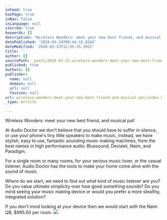```yaml
---
inFeed: true
hasPage: true
inNav: false
inLanguage: null
starred: true
keywords: []
description: "Wireless Wonders: meet your new best friend, and musical pal! \_"
datePublished: '2016-03-24T00:44:15.824Z'
dateModified: '2016-03-23T12:55:35.391Z'
title: ''
author: []
sourcePath: _posts/2016-03-23-wireless-wonders-meet-your-new-best-friend-and-musical-pal.md
published: true
authors: []
publisher:
  name: null
  domain: null
  url: null
  favicon: null
url: wireless-wonders-meet-your-new-best-friend-and-musical-pal/index.html
_type: Article

---
```

Wireless Wonders: meet your new best friend, and musical pal!  

At Audio  Doctor we don't believe that you should have to suffer in silence, or use your phone's tiny little speakers to make music, instead, we have stylish, easy to use, fantastic sounding music making machines, from the best names in high performance audio: Bluesound, Devialet, Naim, and Paradigm.

For a single room or many rooms, for your serious music lover, or the casual listener, Audio Doctor has the tools to make your home come alive with the sound of music.  

Where do we start, we need to find out what kind of music listener are you?   Do you value ultimate simplicity over how good something sounds? Do you mind seeing your music making device or would you prefer a more stealthy, integrated solution? 

If you don't mind looking at your device then we would start with the Naim QB, $995.00 per room. ![](https://the-grid-user-content.s3-us-west-2.amazonaws.com/fd835761-164f-44a1-ae87-a4f0183ae2f5.jpg)